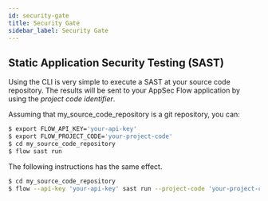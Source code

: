 ```yaml
---
id: security-gate
title: Security Gate
sidebar_label: Security Gate
---
```



## Static Application Security Testing (SAST)
Using the CLI is very simple to execute a SAST at your source code repository.
The results will be sent to your AppSec Flow application by using the *project code identifier*.

Assuming that my_source_code_repository is a git repository, you can:

```sh
$ export FLOW_API_KEY='your-api-key'
$ export FLOW_PROJECT_CODE='your-project-code'
$ cd my_source_code_repository
$ flow sast run
```

The following instructions has the same effect.

```sh
$ cd my_source_code_repository
$ flow --api-key 'your-api-key' sast run --project-code 'your-project-code'
```
